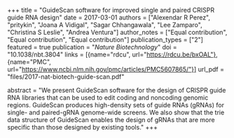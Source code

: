 +++
title = "GuideScan software for improved single and paired CRISPR guide RNA design"
date = 2017-03-01
authors = ["Alexendar R Perez", "pritykin", "Joana A Vidigal", "Sagar Chhangawala", "Lee Zamparo", "Christina S Leslie", "Andrea Ventura"]
author_notes = ["Equal contribution", "Equal contribution", "Equal contribution"]
publication_types = ["2"]
featured = true
publication = "*Nature Biotechnology*"
doi = "10.1038/nbt.3804"
links = [{name="rdcu", url="https://rdcu.be/bxOAL"},
         {name="PMC", url="https://www.ncbi.nlm.nih.gov/pmc/articles/PMC5607865/"}]
url_pdf = "files/2017-nat-biotech-guide-scan.pdf"

abstract = "We present GuideScan software for the design of CRISPR guide RNA libraries that can be used to edit coding and noncoding genomic regions. GuideScan produces high-density sets of guide RNAs (gRNAs) for single- and paired-gRNA genome-wide screens. We also show that the trie data structure of GuideScan enables the design of gRNAs that are more specific than those designed by existing tools."
+++



